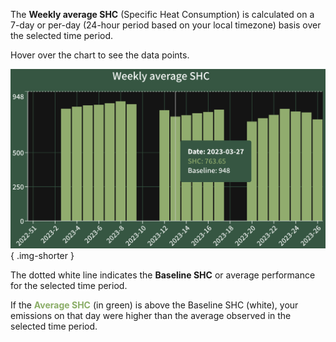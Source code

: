 The **Weekly average SHC** (Specific Heat Consumption) is calculated on a 7-day or per-day (24-hour period based on your local timezone) basis over the selected time period. 

Hover over the chart to see the data points.

![Weekly average SHC](../../_assets/media/screenshots/reports/shc_weekly.png){ .img-shorter }

The dotted white line indicates the **Baseline SHC** or average performance for the selected time period. 

If the <span style="color:#8aad66; font-weight:bold">Average SHC</span> (in green) is above the Baseline SHC (white), your emissions on that day were higher than the average observed in the selected time period.